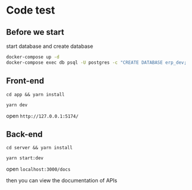 # Code test

## Before we start

start database and create database

```bash
docker-compose up -d
docker-compose exec db psql -U postgres -c "CREATE DATABASE erp_dev;
```

## Front-end

`cd app && yarn install`

`yarn dev`

open `http://127.0.0.1:5174/`

## Back-end

`cd server && yarn install`

`yarn start:dev`

open `localhost:3000/docs`

then you can view the documentation of APIs
